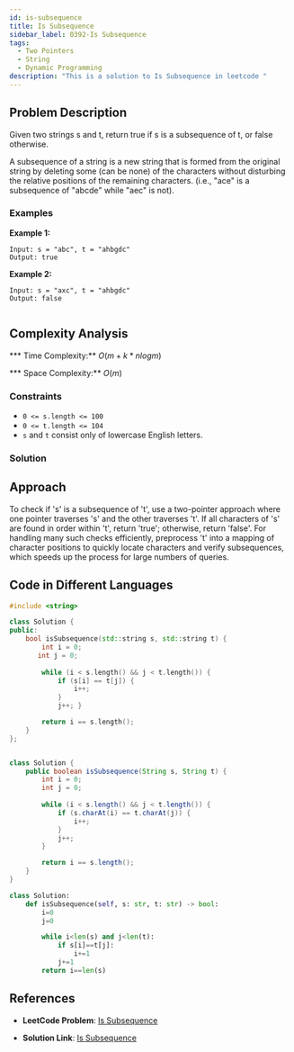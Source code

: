 ```yaml
---
id: is-subsequence
title: Is Subsequence
sidebar_label: 0392-Is Subsequence
tags:
  - Two Pointers
  - String
  - Dynamic Programming
description: "This is a solution to Is Subsequence in leetcode "
---
```


## Problem Description

Given two strings s and t, return true if s is a subsequence of t, or false otherwise.

A subsequence of a string is a new string that is formed from the original string by deleting some (can be none) of the characters without disturbing the relative positions of the remaining characters. (i.e., "ace" is a subsequence of "abcde" while "aec" is not).

 

### Examples

**Example 1:**

```
Input: s = "abc", t = "ahbgdc"
Output: true

```
**Example 2:**
```
Input: s = "axc", t = "ahbgdc"
Output: false
 

 ```
## Complexity Analysis

*** Time Complexity:** $O(m+k*nlogm)$

*** Space Complexity:** $O(m)$

### Constraints

- `0 <= s.length <= 100`
- `0 <= t.length <= 104`
-  `s` and `t` consist only of lowercase English letters.


### Solution
## Approach
To check if 's' is a subsequence of 't', use a two-pointer approach where one pointer traverses 's' and the other traverses 't'. If all characters of 's' are found in order within 't', return 'true'; otherwise, return 'false'. For handling many such checks efficiently, preprocess 't' into a mapping of character positions to quickly locate characters and verify subsequences, which speeds up the process for large numbers of queries.

## Code in Different Languages

<Tabs>
<TabItem value="cpp" label="C++">
  <SolutionAuthor name="@ImmidiSivani"/>

```cpp
#include <string>

class Solution {
public:
    bool isSubsequence(std::string s, std::string t) {
        int i = 0; 
       int j = 0; 
    
        while (i < s.length() && j < t.length()) {
            if (s[i] == t[j]) {
                i++; 
            }
            j++; }

        return i == s.length();
    }
};



```
</TabItem>
<TabItem value="java" label="Java">
  <SolutionAuthor name="@ImmidiSivani"/>

```java
class Solution {
    public boolean isSubsequence(String s, String t) {
        int i = 0; 
        int j = 0; 
      
        while (i < s.length() && j < t.length()) {
            if (s.charAt(i) == t.charAt(j)) {
                i++; 
            }
            j++; 
        }

        return i == s.length();
    }
}

```
</TabItem>
<TabItem value="python" label="Python">
  <SolutionAuthor name="@ImmidiSivani"/>

```python
class Solution:
    def isSubsequence(self, s: str, t: str) -> bool:
        i=0
        j=0

        while i<len(s) and j<len(t):
            if s[i]==t[j]:
                i+=1
            j+=1
        return i==len(s)


```
</TabItem>
</Tabs>

## References

- **LeetCode Problem**: [Is Subsequence](https://leetcode.com/problems/is-subsequence/solutions/)

- **Solution Link**: [Is Subsequence](https://leetcode.com/problems/is-subsequence/post-solution/?submissionId=1203193848)
